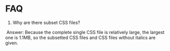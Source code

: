 # FAQ

1. Why are there subset CSS files?

&nbsp;Answer: Because the complete single CSS file is relatively large, the largest one is 1.1MB, so the subsetted CSS files and CSS files without italics are given.
